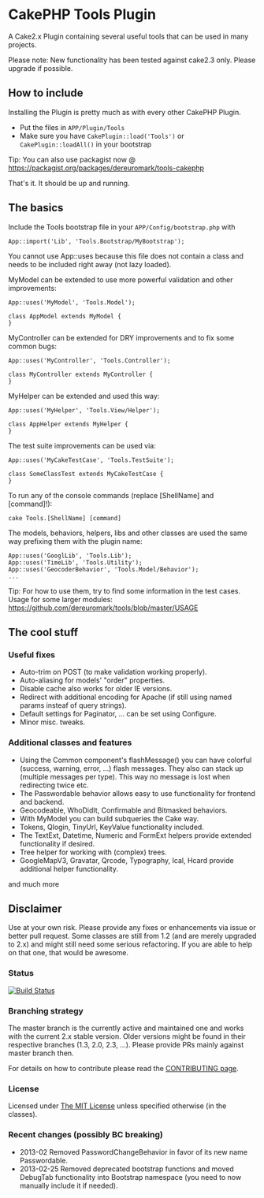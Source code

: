 # CakePHP Tools Plugin

A Cake2.x Plugin containing several useful tools that can be used in many projects.

Please note: New functionality has been tested against cake2.3 only. Please upgrade if possible.

## How to include
Installing the Plugin is pretty much as with every other CakePHP Plugin.

* Put the files in `APP/Plugin/Tools`
* Make sure you have `CakePlugin::load('Tools')` or `CakePlugin::loadAll()` in your bootstrap

Tip: You can also use packagist now @ https://packagist.org/packages/dereuromark/tools-cakephp

That's it. It should be up and running.

## The basics

Include the Tools bootstrap file in your `APP/Config/bootstrap.php` with

    App::import('Lib', 'Tools.Bootstrap/MyBootstrap');

You cannot use App::uses because this file does not contain a class and needs to be included right away (not lazy loaded).


MyModel can be extended to use more powerful validation and other improvements:

    App::uses('MyModel', 'Tools.Model');

    class AppModel extends MyModel {
    }

MyController can be extended for DRY improvements and to fix some common bugs:

    App::uses('MyController', 'Tools.Controller');

    class MyController extends MyController {
    }

MyHelper can be extended and used this way:

    App::uses('MyHelper', 'Tools.View/Helper');

    class AppHelper extends MyHelper {
    }

The test suite improvements can be used via:

    App::uses('MyCakeTestCase', 'Tools.TestSuite');

    class SomeClassTest extends MyCakeTestCase {
    }

To run any of the console commands (replace [ShellName] and [command]!):

    cake Tools.[ShellName] [command]

The models, behaviors, helpers, libs and other classes are used the same way prefixing them with the plugin name:

    App::uses('GooglLib', 'Tools.Lib');
    App::uses('TimeLib', 'Tools.Utility');
    App::uses('GeocoderBehavior', 'Tools.Model/Behavior');
    ...

Tip: For how to use them, try to find some information in the test cases.
Usage for some larger modules: https://github.com/dereuromark/tools/blob/master/USAGE

## The cool stuff

### Useful fixes

* Auto-trim on POST (to make validation working properly).
* Auto-aliasing for models' "order" properties.
* Disable cache also works for older IE versions.
* Redirect with additional encoding for Apache (if still using named params insteaf of query strings).
* Default settings for Paginator, ... can be set using Configure.
* Minor misc. tweaks.

### Additional classes and features

* Using the Common component's flashMessage() you can have colorful (success, warning, error, ...) flash messages.
  They also can stack up (multiple messages per type). This way no message is lost when redirecting twice etc.
* The Passwordable behavior allows easy to use functionality for frontend and backend.
* Geocodeable, WhoDidIt, Confirmable and Bitmasked behaviors.
* With MyModel you can build subqueries the Cake way.
* Tokens, Qlogin, TinyUrl, KeyValue functionality included.
* The TextExt, Datetime, Numeric and FormExt helpers provide extended functionality if desired.
* Tree helper for working with (complex) trees.
* GoogleMapV3, Gravatar, Qrcode, Typography, Ical, Hcard provide additional helper functionality.

and much more


## Disclaimer
Use at your own risk. Please provide any fixes or enhancements via issue or better pull request.
Some classes are still from 1.2 (and are merely upgraded to 2.x) and might still need some serious refactoring.
If you are able to help on that one, that would be awesome.

### Status
[![Build Status](https://api.travis-ci.org/dereuromark/tools.png)](https://travis-ci.org/dereuromark/tools)

### Branching strategy
The master branch is the currently active and maintained one and works with the current 2.x stable version.
Older versions might be found in their respective branches (1.3, 2.0, 2.3, ...).
Please provide PRs mainly against master branch then.

For details on how to contribute please read the [CONTRIBUTING page](CONTRIBUTING.md).

### License
Licensed under [The MIT License](http://www.opensource.org/licenses/mit-license.php)
unless specified otherwise (in the classes).

### Recent changes (possibly BC breaking)

* 2013-02 Removed PasswordChangeBehavior in favor of its new name Passwordable.
* 2013-02-25 Removed deprecated bootstrap functions and moved DebugTab functionality into Bootstrap namespace
  (you need to now manually include it if needed).
